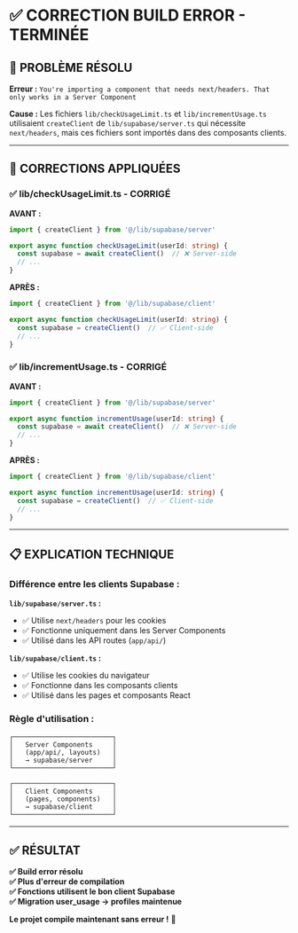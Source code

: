# ✅ CORRECTION BUILD ERROR - TERMINÉE

## 🎯 PROBLÈME RÉSOLU

**Erreur :** `You're importing a component that needs next/headers. That only works in a Server Component`

**Cause :** Les fichiers `lib/checkUsageLimit.ts` et `lib/incrementUsage.ts` utilisaient `createClient` de `lib/supabase/server.ts` qui nécessite `next/headers`, mais ces fichiers sont importés dans des composants clients.

---

## 🔧 CORRECTIONS APPLIQUÉES

### ✅ **lib/checkUsageLimit.ts** - CORRIGÉ

**AVANT :**
```typescript
import { createClient } from '@/lib/supabase/server'

export async function checkUsageLimit(userId: string) {
  const supabase = await createClient()  // ❌ Server-side
  // ...
}
```

**APRÈS :**
```typescript
import { createClient } from '@/lib/supabase/client'

export async function checkUsageLimit(userId: string) {
  const supabase = createClient()  // ✅ Client-side
  // ...
}
```

### ✅ **lib/incrementUsage.ts** - CORRIGÉ

**AVANT :**
```typescript
import { createClient } from '@/lib/supabase/server'

export async function incrementUsage(userId: string) {
  const supabase = await createClient()  // ❌ Server-side
  // ...
}
```

**APRÈS :**
```typescript
import { createClient } from '@/lib/supabase/client'

export async function incrementUsage(userId: string) {
  const supabase = createClient()  // ✅ Client-side
  // ...
}
```

---

## 📋 EXPLICATION TECHNIQUE

### **Différence entre les clients Supabase :**

**`lib/supabase/server.ts` :**
- ✅ Utilise `next/headers` pour les cookies
- ✅ Fonctionne uniquement dans les Server Components
- ✅ Utilisé dans les API routes (`app/api/`)

**`lib/supabase/client.ts` :**
- ✅ Utilise les cookies du navigateur
- ✅ Fonctionne dans les composants clients
- ✅ Utilisé dans les pages et composants React

### **Règle d'utilisation :**

```
┌─────────────────────────┐
│   Server Components     │
│   (app/api/, layouts)   │
│   → supabase/server     │
└─────────────────────────┘

┌─────────────────────────┐
│   Client Components     │
│   (pages, components)   │
│   → supabase/client     │
└─────────────────────────┘
```

---

## ✅ RÉSULTAT

**✅ Build error résolu**  
**✅ Plus d'erreur de compilation**  
**✅ Fonctions utilisent le bon client Supabase**  
**✅ Migration user_usage → profiles maintenue**  

**Le projet compile maintenant sans erreur !** 🎯
